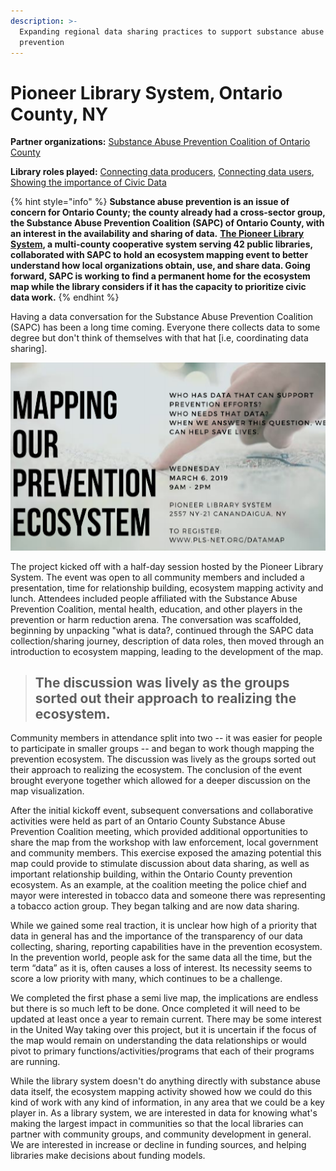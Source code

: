 ```yaml
---
description: >-
  Expanding regional data sharing practices to support substance abuse
  prevention
---
```


# Pioneer Library System, Ontario County, NY

**Partner organizations:** [Substance Abuse Prevention Coalition of Ontario County](https://partnershipforontariocounty.org/community-programs/prevention-coalition/)

**Library roles played:**  [Connecting data producers](../library-roles/connecting-data-producers.md), [Connecting data users](../library-roles/connecting-data-users.md), [Showing the importance of Civic Data](../library-roles/showing-importance-civic-data.md)

{% hint style="info" %}
**Substance abuse prevention is an issue of concern for Ontario County; the county already had a cross-sector group, the Substance Abuse Prevention Coalition \(SAPC\) of Ontario County, with an interest in the availability and sharing of data.** [**The Pioneer Library System**](https://pioneerlibrarysystem.org/)**, a multi-county cooperative system serving 42 public libraries, collaborated with SAPC to hold an ecosystem mapping event to better understand how local organizations obtain, use, and share data.  Going forward, SAPC is working to find a permanent home for the ecosystem map while the library considers if it has the capacity to prioritize civic data work.**
{% endhint %}

Having a data conversation for the Substance Abuse Prevention Coalition \(SAPC\) has been a long time coming. Everyone there collects data to some degree but don't think of themselves with that hat \[i.e, coordinating data sharing\].

![Ecosystem Mapping Event Flier](../.gitbook/assets/ecosystem_flier_-pioneer.png)

The project kicked off with a half-day session hosted by the Pioneer Library System. The event was open to all community members and included a presentation, time for relationship building, ecosystem mapping activity and lunch. Attendees included people affiliated with the Substance Abuse Prevention Coalition, mental health, education, and other players in the prevention or harm reduction arena. The conversation was scaffolded, beginning by unpacking "what is data?, continued through the SAPC data collection/sharing journey, description of data roles, then moved through an introduction to ecosystem mapping, leading to the development of the map. 

> ## The discussion was lively as the groups sorted out their approach to realizing the ecosystem.

Community members in attendance split into two -- it was easier for people to participate in smaller groups -- and began to work though mapping the prevention ecosystem. The discussion was lively as the groups sorted out their approach to realizing the ecosystem. The conclusion of the event brought everyone together which allowed for a deeper discussion on the map visualization. 

After the initial kickoff event, subsequent conversations and collaborative activities were held as part of an Ontario County Substance Abuse Prevention Coalition meeting, which provided additional opportunities to share the map from the workshop with law enforcement, local government and community members. This exercise exposed the amazing potential this map could provide to stimulate discussion about data sharing, as well as important relationship building, within the Ontario County prevention ecosystem. As an example, at the coalition meeting the police chief and mayor were interested in tobacco data and someone there was representing a tobacco action group. They began talking and are now data sharing.

While we gained some real traction, it is unclear how high of a priority that data in general has and the importance of the transparency of our data collecting, sharing, reporting capabilities have in the prevention ecosystem. In the prevention world, people ask for the same data all the time, but the term “data” as it is, often causes a loss of interest. Its necessity seems to score a low priority with many, which continues to be a challenge. 

We completed the first phase a semi live map, the implications are endless but there is so much left to be done. Once completed it will need to be updated at least once a year to remain current. There may be some interest in the United Way taking over this project, but it is uncertain if the focus of the map would remain on understanding the data relationships or would pivot to primary functions/activities/programs that each of their programs are running. 

While the library system doesn't do anything directly with substance abuse data itself, the ecosystem mapping activity showed how we could do this kind of work with any kind of information, in any area that we could be a key player in. As a library system, we are interested in data for knowing what's making the largest impact in communities so that the local libraries can partner with community groups, and community development in general. We are interested in increase or decline in funding sources, and helping libraries make decisions about funding models.  
  



